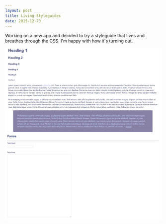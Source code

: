 ```yaml
---
layout: post
title: Living Styleguides
date: 2015-12-23
---
```


Working on a new app and decided to try a styleguide that lives and breathes through the CSS. I'm happy with how it's turning out.

!["Styleguide for an web application"](/assets/images/styleguide.png)


